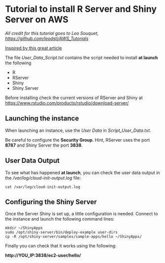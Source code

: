 # Tutorial to install R Server and Shiny Server on AWS

_All credit for this tutorial goes to Leo Souquet, https://github.com/leodsti/AWS_Tutorials_


[Inspired by this great article](https://aws.amazon.com/blogs/big-data/running-r-on-aws/) 

The file _User_Data_Script.txt_ contains the script needed to install **at launch** the following

* R
* RServer
* Shiny
* Shiny Server 

Before installing check the current versions of RServer and Shiny at https://www.rstudio.com/products/rstudio/download-server/ 

## Launching the instance

When launching an instance, use the _User Data_ in _Script_User_Data.txt_.

Be careful to configure the **Security Group**. Hint, RServer uses the port **8787** and Shiny Server the port **3838**.

## User Data Output

To see what has happened **at launch**, you can check the user data output in the _/var/log/cloud-init-output.log_ file:

```
cat /var/log/cloud-init-output.log
```


## Configuring the Shiny Server

Once the Server Shiny is set up, a little configuration is needed. Connect to the instance and launch the following command lines:

```
mkdir ~/ShinyApps
sudo /opt/shiny-server/bin/deploy-example user-dirs
cp -R /opt/shiny-server/samples/sample-apps/hello ~/ShinyApps/
```

Finally you can check that it works using the following:

**http://YOU_IP:3838/ec2-user/hello/**
